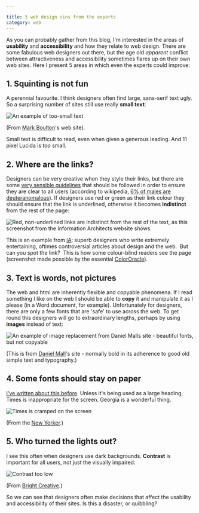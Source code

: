 ```yaml
---

title: 5 web design sins from the experts
category: web
---
```


As you can probably gather from this blog, I'm interested in the areas of **usability** and **accessibility** and how they relate to web design. There are some fabulous web designers out there, but the age old _apparent_ conflict between attractiveness and accessibility sometimes flares up on their own web sites. Here I present 5 areas in which even the experts could improve:

## 1. Squinting is not fun

A perennial favourite. I think designers often find large, sans-serif text ugly. So a surprising number of sites still use really **small text**:

![An example of too-small text](http://farm4.static.flickr.com/3137/2579104723_f88772a288.jpg?v=0)

(From [Mark Boulton](http://www.markboulton.co.uk/index.php)'s web site).

Small text is difficult to read, even when given a generous leading. And 11 pixel Lucida is _too_ small.

## 2. Where are the links?

Designers can be very creative when they style their links, but there are some [very sensible guidelines](http://www.useit.com/alertbox/20040510.html) that should be followed in order to ensure they are clear to all users (according to wikipedia, [6% of males are deuteranomalous](http://en.wikipedia.org/wiki/Deuteranopia#Dichromacy)). If designers use red or green as their link colour they should ensure that the link is underlined, otherwise it becomes **indistinct** from the rest of the page:

![Red, non-underlined links are indistinct from the rest of the text, as this screenshot from the Information Architects website shows](http://farm4.static.flickr.com/3283/2734991550_43021828ea_o.jpg)

This is an example from [iA](http://informationarchitects.jp): superb designers who write extremely entertaining, oftimes controversial articles about design and the web.  But can you spot the link?  This is how some colour-blind readers see the page (screenshot made possible by the essential [ColorOracle](http://colororacle.cartography.ch/)).

## 3. Text is words, not pictures

The web and html are inherently flexible and copyable phenomena. If I read something I like on the web I should be able to **copy** it and manipulate it as I please (in a Word document, for example). Unfortunately for designers, there are only a few fonts that are 'safe' to use across the web. To get round this designers will go to extraordinary lengths, perhaps by using **images** instead of text:

![An example of image replacement from Daniel Malls site - beautiful fonts, but not copyable](http://farm4.static.flickr.com/3189/2734143481_54df729a14_o.jpg)

(This is from [Daniel Mall](http://www.danielmall.com/)'s site - normally bold in its adherence to good old simple text and typography.)

## 4. Some fonts should stay on paper

[I've written about this before](http://leonpaternoster.com/2008/05/times-for-print-georgia-for-screen/). Unless it's being used as a large heading, Times is inappropriate for the screen. Georgia is a wonderful thing.

![Times is cramped on the screen](http://farm3.static.flickr.com/2068/2475840215_b526132c42.jpg?v=0)

(From the [New Yorker](http://www.newyorker.com/).)

## 5. Who turned the lights out?

I see this often when designers use dark backgrounds. **Contrast** is important for all users, not just the visually impaired:

![Contrast too low](http://farm4.static.flickr.com/3061/2581963514_b8278b9558.jpg?v=0)

(From [Bright Creative](http://brightcreative.com/).)

So we can see that designers often make decisions that affect the usability and accessibility of their sites. Is this a disaster, or quibbling?
